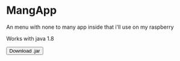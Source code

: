 # MangApp
An menu with none to many app inside that i'll use on my raspberry

Works with java 1.8

<form method="get" action="file.doc">
   <button type="submit">Download .jar</button>
</form>
